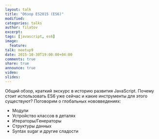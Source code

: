 ```yaml
---
layout: talk
title: "Обзор ES2015 (ES6)"
modified:
categories: talks
author: filatov
excerpt:
tags: [javascript, es6]
image:
  feature:
talk: meetup9
date: 2015-10-30T19:00:00+04:00
comments: true
share: true
announce: true 
video: 
slides: 
---
```


Общий обзор, краткий экскурс в историю развития JavaScript. 
Почему стоит использовать ES6 уже сейчас и какие инструменты для этого существуют?
Поговорим о глобальных нововведениях:

 * Модули
 * Устройство классов в деталях
 * Итераторы/Генераторы
 * Структуры данных
 * Syntax sugar и другие сладости
